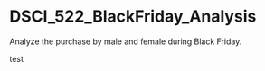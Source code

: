 # DSCI_522_BlackFriday_Analysis
Analyze the purchase by male and female during Black Friday. 

test
